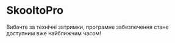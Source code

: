 # SkooltoPro
Вибачте за технічні затримки, програмне забезпечення стане доступним вже найближчим часом!

